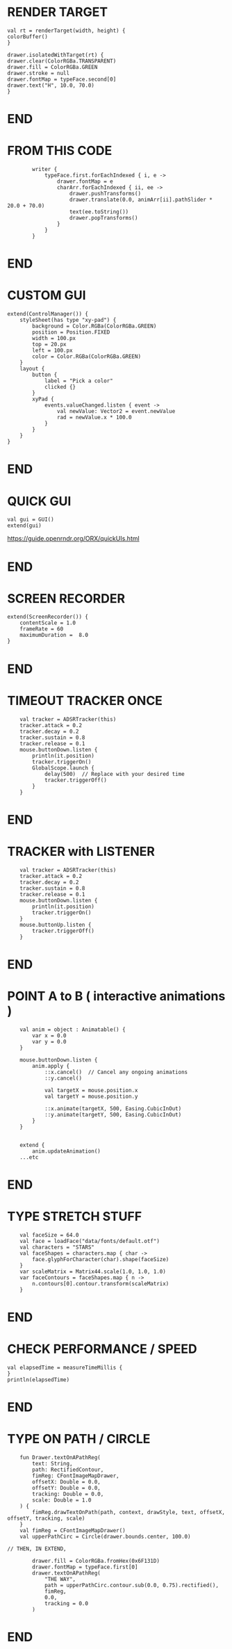 
# RENDER TARGET
    val rt = renderTarget(width, height) {
    colorBuffer()
    }

    drawer.isolatedWithTarget(rt) {
    drawer.clear(ColorRGBa.TRANSPARENT)
    drawer.fill = ColorRGBa.GREEN
    drawer.stroke = null
    drawer.fontMap = typeFace.second[0]
    drawer.text("H", 10.0, 70.0)
    }
# END

# FROM THIS CODE
            writer {
                typeFace.first.forEachIndexed { i, e ->
                    drawer.fontMap = e
                    charArr.forEachIndexed { ii, ee ->
                        drawer.pushTransforms()
                        drawer.translate(0.0, animArr[ii].pathSlider * 20.0 + 70.0)
                        text(ee.toString())
                        drawer.popTransforms()
                    }
                }
            }
# END

# CUSTOM GUI
    extend(ControlManager()) {
        styleSheet(has type "xy-pad") {
            background = Color.RGBa(ColorRGBa.GREEN)
            position = Position.FIXED
            width = 100.px
            top = 20.px
            left = 100.px
            color = Color.RGBa(ColorRGBa.GREEN)
        }
        layout {
            button {
                label = "Pick a color"
                clicked {}
            }
            xyPad {
                events.valueChanged.listen { event ->
                    val newValue: Vector2 = event.newValue
                    rad = newValue.x * 100.0
                }
            }
        }
    }
# END

# QUICK GUI
    val gui = GUI()
    extend(gui)

https://guide.openrndr.org/ORX/quickUIs.html
# END

# SCREEN RECORDER
    extend(ScreenRecorder()) {
        contentScale = 1.0
        frameRate = 60
        maximumDuration =  8.0
    }
# END

# TIMEOUT TRACKER ONCE
        val tracker = ADSRTracker(this)
        tracker.attack = 0.2
        tracker.decay = 0.2
        tracker.sustain = 0.8
        tracker.release = 0.1
        mouse.buttonDown.listen {
            println(it.position)
            tracker.triggerOn()
            GlobalScope.launch {
                delay(500)  // Replace with your desired time
                tracker.triggerOff()
            }
        }
# END

# TRACKER with LISTENER
        val tracker = ADSRTracker(this)
        tracker.attack = 0.2
        tracker.decay = 0.2
        tracker.sustain = 0.8
        tracker.release = 0.1
        mouse.buttonDown.listen {
            println(it.position)
            tracker.triggerOn()
        }
        mouse.buttonUp.listen {
            tracker.triggerOff()
        }
# END

# POINT A to B ( interactive animations )
        val anim = object : Animatable() {
            var x = 0.0
            var y = 0.0
        }

        mouse.buttonDown.listen {
            anim.apply {
                ::x.cancel()  // Cancel any ongoing animations
                ::y.cancel()

                val targetX = mouse.position.x
                val targetY = mouse.position.y
                
                ::x.animate(targetX, 500, Easing.CubicInOut)
                ::y.animate(targetY, 500, Easing.CubicInOut)
            }
        }


        extend {
            anim.updateAnimation()
        ...etc
# END

# TYPE STRETCH STUFF
        val faceSize = 64.0
        val face = loadFace("data/fonts/default.otf")
        val characters = "STARS"
        val faceShapes = characters.map { char ->
            face.glyphForCharacter(char).shape(faceSize)
        }
        var scaleMatrix = Matrix44.scale(1.0, 1.0, 1.0)
        var faceContours = faceShapes.map { n ->
            n.contours[0].contour.transform(scaleMatrix)
        }
# END

# CHECK PERFORMANCE / SPEED
    val elapsedTime = measureTimeMillis {
    }
    println(elapsedTime)
# END


# TYPE ON PATH / CIRCLE
        fun Drawer.textOnAPathReg(
            text: String,
            path: RectifiedContour,
            fimReg: CFontImageMapDrawer,
            offsetX: Double = 0.0,
            offsetY: Double = 0.0,
            tracking: Double = 0.0,
            scale: Double = 1.0
        ) {
            fimReg.drawTextOnPath(path, context, drawStyle, text, offsetX, offsetY, tracking, scale)
        }
        val fimReg = CFontImageMapDrawer()
        val upperPathCirc = Circle(drawer.bounds.center, 100.0)
    
    // THEN, IN EXTEND,

            drawer.fill = ColorRGBa.fromHex(0x6F131D)
            drawer.fontMap = typeFace.first[0]
            drawer.textOnAPathReg(
                "THE WAY",
                path = upperPathCirc.contour.sub(0.0, 0.75).rectified(),
                fimReg,
                0.0,
                tracking = 0.0
            )
# END